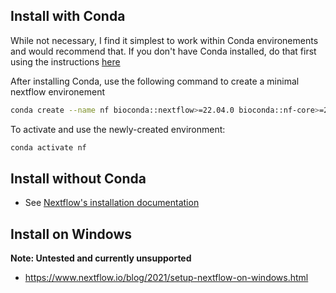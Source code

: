 ## Install with Conda

While not necessary, I find it simplest to work within Conda environements and would recommend that.
If you don't have Conda installed, do that first using the instructions <a href="https://docs.conda.io/en/latest/miniconda.html" target="_blank">here</a>

After installing Conda, use the following command to create a minimal nextflow environement

```bash
conda create --name nf bioconda::nextflow>=22.04.0 bioconda::nf-core>=2.4.1
```

To activate and use the newly-created environment:

```bash
conda activate nf
```

## Install without Conda

- See <a href="https://www.nextflow.io/docs/latest/getstarted.html" target="_blank">Nextflow's installation documentation</a>

## Install on Windows

**Note: Untested and currently unsupported**

- <a href="https://www.nextflow.io/blog/2021/setup-nextflow-on-windows.html" target="_blank">https://www.nextflow.io/blog/2021/setup-nextflow-on-windows.html</a>

